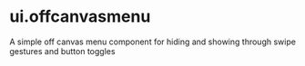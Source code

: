 ui.offcanvasmenu
================

A simple off canvas menu component for hiding and showing through swipe gestures and button toggles
